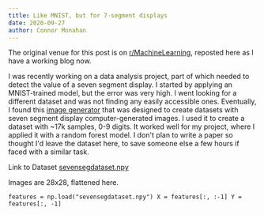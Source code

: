 ```yaml
---
title: Like MNIST, but for 7-segment displays
date: 2020-09-27
author: Connor Monahan
---
```


The original venue for this post is on
[r/MachineLearning](https://np.reddit.com/r/MachineLearning/comments/j10ub1/p_like_mnist_but_for_7segment_displays/), reposted here as I have a working blog now.

I was recently working on a data analysis project, part of which needed to detect the value of a seven segment display. I started by applying an MNIST-trained model, but the error was very high. I went looking for a different dataset and was not finding any easily accessible ones. Eventually, I found this [image generator](https://bitbucket.org/eoinf96/7-segmentdigitgenerator/src/master/) that was designed to create datasets with seven segment display computer-generated images. I used it to create a dataset with ~17k samples, 0-9 digits. It worked well for my project, where I applied it with a random forest model. I don't plan to write a paper so thought I'd leave the dataset here, to save someone else a few hours if faced with a similar task.

Link to Dataset
[sevensegdataset.npy](https://s3.us-east-2.amazonaws.com/public.connor.money/sevensegdataset.npy)

Images are 28x28, flattened here.

```
features = np.load("sevensegdataset.npy") X = features[:, :-1] Y = features[:, -1]
```

